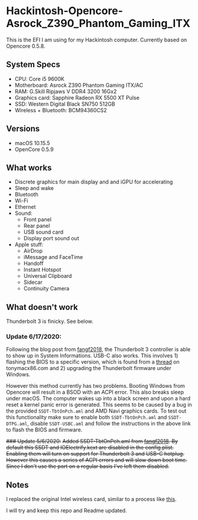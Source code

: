 # Hackintosh-Opencore-Asrock_Z390_Phantom_Gaming_ITX

This is the EFI I am using for my Hackintosh computer. Currently based on Opencore 0.5.8.

## System Specs

- CPU: Core i5 9600K
- Motherboard: Asrock Z390 Phantom Gaming ITX/AC
- RAM: G.Skill Ripjaws V DDR4 3200 16Gx2
- Graphics card: Sapphire Radeon RX 5500 XT Pulse
- SSD: Western Digital Black SN750 512GB
- Wireless + Bluetooth: BCM94360CS2

## Versions

- macOS 10.15.5
- OpenCore 0.5.9

## What works

- Discrete graphics for main display and and iGPU for accelerating
- Sleep and wake
- Bluetooth
- Wi-Fi
- Ethernet
- Sound:
  - Front panel
  - Rear panel
  - USB sound card
  - Display port sound out
- Apple stuff:
  - AirDrop
  - iMessage and FaceTime
  - Handoff
  - Instant Hotspot
  - Universal Clipboard
  - Sidecar
  - Continuity Camera

## What doesn't work

Thunderbolt 3 is finicky. See below.

### Update 6/17/2020:
Following the blog post from [fangf2018](https://fangf.cc/2020/05/19/TB3/), the Thunderbolt 3 controller is able to
show up in System Informations. USB-C also works. This involves 1) flashing the BIOS to a specific version, which is
found from a [thread](https://www.tonymacx86.com/threads/success-asrock-z390-phantom-gaming-itx-tb3-igpu-mojave-sff-build.277418/page-81)
on tonymacx86.com and 2) upgrading the Thunderbolt firmware under Windows.

However this method currently has two problems. Booting Windows from Opencore will result in a BSOD with an ACPI error.
This also breaks sleep under macOS. The computer wakes up into a black screen and upon a hard reset a kernel panic
error is generated. This seems to be caused by a bug in the provided `SSDT-TbtOnPch.aml` and AMD Navi graphics cards.
To test out this functionality make sure to enable both `SSDT-TbtOnPch.aml` and `SSDT-DTPG.aml`, disable `SSDT-USBC.aml`
and follow the instructions in the above link to flash the BIOS and firmware.

~~### Update 5/6/2020:~~
~~Added SSDT-TbtOnPch.aml from [fangf2018](https://github.com/fangf2018/ASRock-Z390-Phantom-ITX-OpenCore-Hackintosh).
By default this SSDT and IOElectrify.kext are disabled in the config.plist.
Enabling them will turn on support for Thunderbolt 3 and USB-C hotplug.
However this causes a series of ACPI errors and will slow down boot time.
Since I don't use the port on a regular basis I've left them disabled.~~

## Notes

I replaced the original Intel wireless card, similar to a process like [this](https://icyleaf.com/images/install-boardcom-module-to-motherboard.jpg).

I will try and keep this repo and Readme updated.
